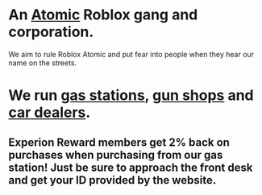 # An <a href="https://www.roblox.com/games/4581966615/Anomic" target="_blank">Atomic</a> Roblox gang and corporation.

We aim to rule Roblox Atomic and put fear into people when they hear our name on the streets.

# We run <a href="https://experion-corp.github.io/locations/gas-stations">gas stations</a>, <a href="https://experion-corp.github.io/locations/gun-shops">gun shops</a> and <a href="https://experion-corp.github.io/locations/car-dealers">car dealers</a>.

## Experion Reward members get 2% back on purchases when purchasing from our gas station! Just be sure to approach the front desk and get your ID provided by the website.
